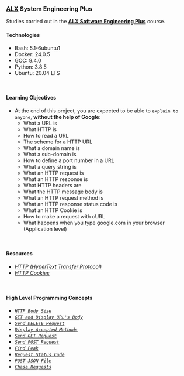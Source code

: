 ### [ALX](https://www.alxafrica.com/) System Engineering Plus

Studies carried out in the **[ALX Software Engineering Plus](https://www.alxafrica.com/software-engineering-plus/)** course.

#### Technologies

* Bash:     5.1-6ubuntu1
* Docker:   24.0.5
* GCC:      9.4.0
* Python:   3.8.5
* Ubuntu:   20.04 LTS

<br />

#### Learning Objectives

* At the end of this project, you are expected to be able to `explain to anyone`, **without the help of Google**:
    * What a URL is
    * What HTTP is
    * How to read a URL
    * The scheme for a HTTP URL
    * What a domain name is
    * What a sub-domain is
    * How to define a port number in a URL
    * What a query string is
    * What an HTTP request is
    * What an HTTP response is
    * What HTTP headers are
    * What the HTTP message body is
    * What an HTTP request method is
    * What an HTTP response status code is
    * What an HTTP Cookie is
    * How to make a request with cURL
    * What happens when you type google.com in your browser (Application level)

<br />

#### Resources

* _[HTTP (HyperText Transfer Protocol)](https://www3.ntu.edu.sg/home/ehchua/programming/webprogramming/HTTP_Basics.html)_
* _[HTTP Cookies](https://developer.mozilla.org/en-US/docs/Web/HTTP/Cookies)_

<br />

#### High Level Programming Concepts

* _[`HTTP Body Size`](0-body_size.sh)_
* _[`GET and Display URL's Body`](1-body.sh)_
* _[`Send DELETE Request`](2-delete.sh)_
* _[`Display Accepted Methods`](3-methods.sh)_
* _[`Send GET Request`](4-header.sh)_
* _[`Send POST Request`](5-post_params.sh)_
* _[`Find Peak`](6-peak.py)_
* _[`Request Status Code`](100-status_code.sh)_
* _[`POST JSON File`](101-post_json.sh)_
* _[`Chase Requests`](102-catch_me.sh)_

<br />
